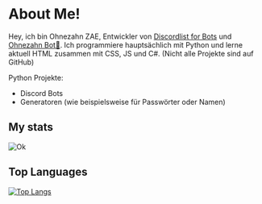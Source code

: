 # About Me!

Hey, ich bin Ohnezahn ZAE, Entwickler von [Discordlist for Bots](https://github.com/OpenSource-Discordlist-for-Bots) und [Ohnezahn Bot🐉](https://github.com/Ohnezahn-DNC/ohnezahn-bot).
Ich programmiere hauptsächlich mit Python und lerne aktuell HTML zusammen mit CSS, JS und C#.
(Nicht alle Projekte sind auf GitHub)

Python Projekte:
- Discord Bots
- Generatoren (wie beispielsweise für Passwörter oder Namen)


## My stats  
![Ok](https://github-readme-stats.vercel.app/api?username=Ohnezahn-DNC&count_private=true&show_icons=true&theme=radical)

## Top Languages  
[![Top Langs](https://github-readme-stats.vercel.app/api/top-langs/?username=Ohnezahn-DNC&langs_count=8&theme=radical)](https://github.com/anuraghazra/github-readme-stats)

